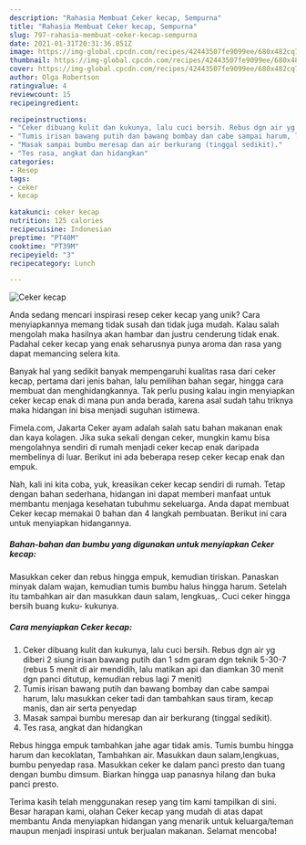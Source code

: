 ```yaml
---
description: "Rahasia Membuat Ceker kecap, Sempurna"
title: "Rahasia Membuat Ceker kecap, Sempurna"
slug: 797-rahasia-membuat-ceker-kecap-sempurna
date: 2021-01-31T20:31:36.851Z
image: https://img-global.cpcdn.com/recipes/42443507fe9099ee/680x482cq70/ceker-kecap-foto-resep-utama.jpg
thumbnail: https://img-global.cpcdn.com/recipes/42443507fe9099ee/680x482cq70/ceker-kecap-foto-resep-utama.jpg
cover: https://img-global.cpcdn.com/recipes/42443507fe9099ee/680x482cq70/ceker-kecap-foto-resep-utama.jpg
author: Olga Robertson
ratingvalue: 4
reviewcount: 15
recipeingredient:

recipeinstructions:
- "Ceker dibuang kulit dan kukunya, lalu cuci bersih. Rebus dgn air yg diberi 2 siung irisan bawang putih dan 1 sdm garam dgn teknik 5-30-7 (rebus 5 menit di air mendidih, lalu matikan api dan diamkan 30 menit dgn panci ditutup, kemudian rebus lagi 7 menit)"
- "Tumis irisan bawang putih dan bawang bombay dan cabe sampai harum, lalu masukkan ceker tadi dan tambahkan saus tiram, kecap manis, dan air serta penyedap"
- "Masak sampai bumbu meresap dan air berkurang (tinggal sedikit)."
- "Tes rasa, angkat dan hidangkan"
categories:
- Resep
tags:
- ceker
- kecap

katakunci: ceker kecap 
nutrition: 125 calories
recipecuisine: Indonesian
preptime: "PT40M"
cooktime: "PT39M"
recipeyield: "3"
recipecategory: Lunch

---
```



![Ceker kecap](https://img-global.cpcdn.com/recipes/42443507fe9099ee/680x482cq70/ceker-kecap-foto-resep-utama.jpg)

Anda sedang mencari inspirasi resep ceker kecap yang unik? Cara menyiapkannya memang tidak susah dan tidak juga mudah. Kalau salah mengolah maka hasilnya akan hambar dan justru cenderung tidak enak. Padahal ceker kecap yang enak seharusnya punya aroma dan rasa yang dapat memancing selera kita.

Banyak hal yang sedikit banyak mempengaruhi kualitas rasa dari ceker kecap, pertama dari jenis bahan, lalu pemilihan bahan segar, hingga cara membuat dan menghidangkannya. Tak perlu pusing kalau ingin menyiapkan ceker kecap enak di mana pun anda berada, karena asal sudah tahu triknya maka hidangan ini bisa menjadi suguhan istimewa.

Fimela.com, Jakarta Ceker ayam adalah salah satu bahan makanan enak dan kaya kolagen. Jika suka sekali dengan ceker, mungkin kamu bisa mengolahnya sendiri di rumah menjadi ceker kecap enak daripada membelinya di luar. Berikut ini ada beberapa resep ceker kecap enak dan empuk.


Nah, kali ini kita coba, yuk, kreasikan ceker kecap sendiri di rumah. Tetap dengan bahan sederhana, hidangan ini dapat memberi manfaat untuk membantu menjaga kesehatan tubuhmu sekeluarga. Anda dapat membuat Ceker kecap memakai 0 bahan dan 4 langkah pembuatan. Berikut ini cara untuk menyiapkan hidangannya.

<!--inarticleads1-->

##### Bahan-bahan dan bumbu yang digunakan untuk menyiapkan Ceker kecap:



Masukkan ceker dan rebus hingga empuk, kemudian tiriskan. Panaskan minyak dalam wajan, kemudian tumis bumbu halus hingga harum. Setelah itu tambahkan air dan masukkan daun salam, lengkuas,. Cuci ceker hingga bersih buang kuku- kukunya. 

<!--inarticleads2-->

##### Cara menyiapkan Ceker kecap:

1. Ceker dibuang kulit dan kukunya, lalu cuci bersih. Rebus dgn air yg diberi 2 siung irisan bawang putih dan 1 sdm garam dgn teknik 5-30-7 (rebus 5 menit di air mendidih, lalu matikan api dan diamkan 30 menit dgn panci ditutup, kemudian rebus lagi 7 menit)
1. Tumis irisan bawang putih dan bawang bombay dan cabe sampai harum, lalu masukkan ceker tadi dan tambahkan saus tiram, kecap manis, dan air serta penyedap
1. Masak sampai bumbu meresap dan air berkurang (tinggal sedikit).
1. Tes rasa, angkat dan hidangkan


Rebus hingga empuk tambahkan jahe agar tidak amis. Tumis bumbu hingga harum dan kecoklatan, Tambahkan air. Masukkan daun salam,lengkuas, bumbu penyedap rasa. Masukkan ceker ke dalam panci presto dan tuang dengan bumbu dimsum. Biarkan hingga uap panasnya hilang dan buka panci presto. 

Terima kasih telah menggunakan resep yang tim kami tampilkan di sini. Besar harapan kami, olahan Ceker kecap yang mudah di atas dapat membantu Anda menyiapkan hidangan yang menarik untuk keluarga/teman maupun menjadi inspirasi untuk berjualan makanan. Selamat mencoba!
